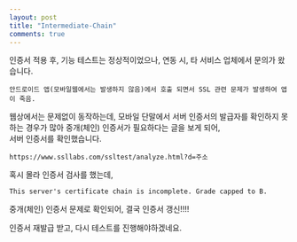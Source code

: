 ```yaml
---
layout: post
title: "Intermediate-Chain"
comments: true
---
```



인증서 적용 후, 기능 테스트는 정상적이었으나, 연동 시, 
타 서비스 업체에서 문의가 왔습니다.  

```
안드로이드 앱(모바일웹에서는 발생하지 않음)에서 호출 되면서 SSL 관련 문제가 발생하여 앱이 죽음.
```


웹상에서는 문제없이 동작하는데, 모바일 단말에서 서버 인증서의 발급자를 확인하지 못하는 경우가 많아 중개(체인) 인증서가 필요하다는 글을 보게 되어,  
서버 인증서를 확인했습니다.  

```
https://www.ssllabs.com/ssltest/analyze.html?d=주소
```

혹시 몰라 인증서 검사를 했는데,   

```
This server's certificate chain is incomplete. Grade capped to B.
```

중개(체인) 인증서 문제로 확인되어, 결국 인증서 갱신!!!! 

인증서 재발급 받고, 다시 테스트를 진행해야하겠네요.   